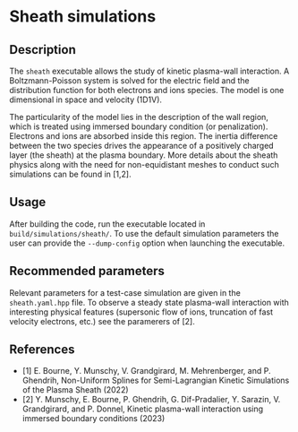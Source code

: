 # Sheath simulations

## Description 
The `sheath` executable allows the study of kinetic plasma-wall interaction. A Boltzmann-Poisson system is solved for the electric field and the distribution function for both electrons and ions species. The model is one dimensional in space and velocity (1D1V).   

The particularity of the model lies in the description of the wall region, which is treated using immersed boundary condition (or penalization). Electrons and ions are absorbed inside this region. The inertia difference between the two species drives the appearance of a positively charged layer (the sheath) at the plasma boundary. More details about the sheath physics along with the need for non-equidistant meshes to conduct such simulations can be found in [1,2].  

## Usage
After building the code, run the executable located in `build/simulations/sheath/`. To use the default simulation parameters the user can provide the `--dump-config` option when launching the executable.

## Recommended parameters
Relevant parameters for a test-case simulation are given in the `sheath.yaml.hpp` file. To observe a steady state plasma-wall interaction with interesting physical features (supersonic flow of ions, truncation of fast velocity electrons, etc.) see the paramerers of [2].

## References
- [1] E. Bourne, Y. Munschy, V. Grandgirard, M. Mehrenberger, and P. Ghendrih, Non-Uniform Splines for Semi-Lagrangian Kinetic Simulations of the Plasma Sheath (2022)
- [2] Y. Munschy, E. Bourne, P. Ghendrih, G. Dif-Pradalier, Y. Sarazin, V. Grandgirard, and P. Donnel, Kinetic plasma-wall interaction using immersed boundary conditions (2023)
